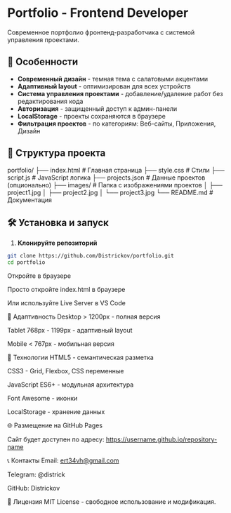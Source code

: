 # Portfolio - Frontend Developer

Современное портфолио фронтенд-разработчика с системой управления проектами.

## 🚀 Особенности

- **Современный дизайн** - темная тема с салатовыми акцентами
- **Адаптивный layout** - оптимизирован для всех устройств
- **Система управления проектами** - добавление/удаление работ без редактирования кода
- **Авторизация** - защищенный доступ к админ-панели
- **LocalStorage** - проекты сохраняются в браузере
- **Фильтрация проектов** - по категориям: Веб-сайты, Приложения, Дизайн

## 📁 Структура проекта
portfolio/
├── index.html # Главная страница
├── style.css # Стили
├── script.js # JavaScript логика
├── projects.json # Данные проектов (опционально)
├── images/ # Папка с изображениями проектов
│ ├── project1.jpg
│ ├── project2.jpg
│ └── project3.jpg
└── README.md # Документация

## 🛠 Установка и запуск

1. **Клонируйте репозиторий**
```bash
git clone https://github.com/Districkov/portfolio.git
cd portfolio
```

Откройте в браузере

Просто откройте index.html в браузере

Или используйте Live Server в VS Code

📱 Адаптивность
Desktop > 1200px - полная версия

Tablet 768px - 1199px - адаптивный layout

Mobile < 767px - мобильная версия

🔧 Технологии
HTML5 - семантическая разметка

CSS3 - Grid, Flexbox, CSS переменные

JavaScript ES6+ - модульная архитектура

Font Awesome - иконки

LocalStorage - хранение данных

🌐 Размещение на GitHub Pages

Сайт будет доступен по адресу: https://username.github.io/repository-name

📞 Контакты
Email: ert34vh@gmail.com

Telegram: @districk

GitHub: Districkov

📄 Лицензия
MIT License - свободное использование и модификация.
